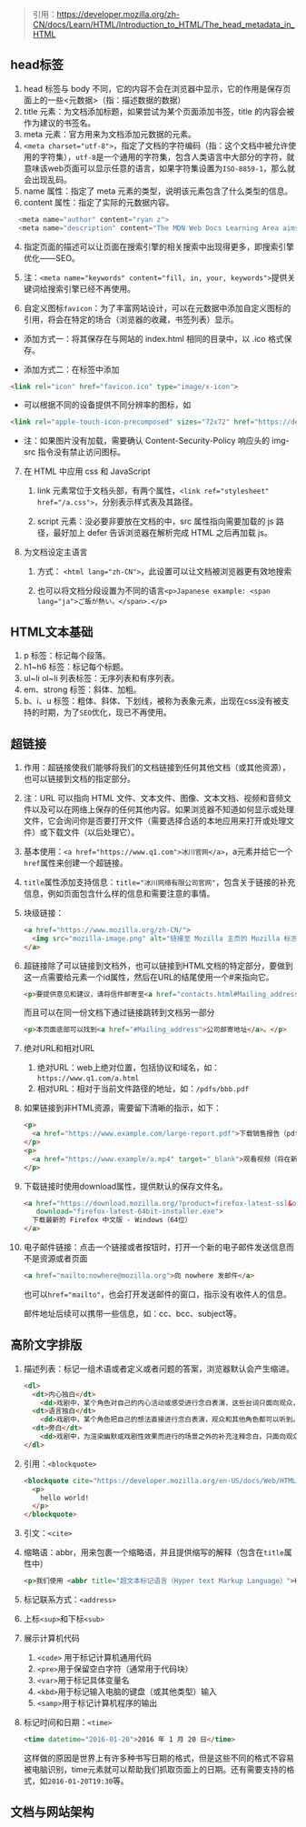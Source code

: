 > 引用：https://developer.mozilla.org/zh-CN/docs/Learn/HTML/Introduction_to_HTML/The_head_metadata_in_HTML



## head标签

1. head 标签与 body 不同，它的内容不会在浏览器中显示，它的作用是保存页面上的一些<元数据>（指：描述数据的数据）
2. title 元素：为文档添加标题，如果尝试为某个页面添加书签，title 的内容会被作为建议的书签名。
3. meta 元素：官方用来为文档添加元数据的元素。
  1. `<meta charset="utf-8">`，指定了文档的字符编码（指：这个文档中被允许使用的字符集），`utf-8`是一个通用的字符集，包含人类语言中大部分的字符，就意味该web页面可以显示任意的语言，如果字符集设置为`ISO-8859-1`，那么就会出现乱码。
  2. name 属性：指定了 meta 元素的类型，说明该元素包含了什么类型的信息。
  3. content 属性：指定了实际的元数据内容。
  ```js
    <meta name="author" content="ryan z">
    <meta name="description" content="The MDN Web Docs Learning Area aims to provide complete beginners">
  ```
  4. 指定页面的描述可以让页面在搜索引擎的相关搜索中出现得更多，即搜索引擎优化——SEO。

  5. 注：`<meta name="keywords" content="fill, in, your, keywords">`提供关键词给搜索引擎已经不再使用。

  6. 自定义图标`favicon`：为了丰富网站设计，可以在元数据中添加自定义图标的引用，将会在特定的场合（浏览器的收藏，书签列表）显示。
   * 添加方式一：将其保存在与网站的 index.html 相同的目录中，以 .ico 格式保存。

   * 添加方式二：在<head>标签中添加

   ```html
   <link rel="icon" href="favicon.ico" type="image/x-icon">
   ```

   * 可以根据不同的设备提供不同分辨率的图标，如

   ```html
   <link rel="apple-touch-icon-precomposed" sizes="72x72" href="https://developer.mozilla.org/static/img/favicon72.png">
   ```

   * 注：如果图片没有加载，需要确认 Content-Security-Policy 响应头的 img-src 指令没有禁止访问图标。

7. 在 HTML 中应用 css 和 JavaScript

   1. link 元素常位于文档头部，有两个属性，`<link ref="stylesheet" href="/a.css">`，分别表示样式表及其路径。

   2. script 元素：没必要非要放在文档的<head>中，src 属性指向需要加载的 js 路径，最好加上 defer 告诉浏览器在解析完成 HTML 之后再加载 js。

8. 为文档设定主语言

   1. 方式： `<html lang="zh-CN">`，此设置可以让文档被浏览器更有效地搜索

   2. 也可以将文档分段设置为不同的语言`<p>Japanese example: <span lang="ja">ご飯が熱い。</span>.</p>`







## HTML文本基础

1. p 标签：标记每个段落。
2. h1~h6 标签：标记每个标题。
3. ul~li ol~li 列表标签：无序列表和有序列表。
4. em、strong  标签：斜体、加粗。
5. b、i、u 标签：粗体、斜体、下划线，被称为表象元素，出现在css没有被支持的时期，为了`SEO`优化，现已不再使用。







## 超链接

1. 作用：超链接使我们能够将我们的文档链接到任何其他文档（或其他资源），也可以链接到文档的指定部分。

2. 注：URL 可以指向 HTML 文件、文本文件、图像、文本文档、视频和音频文件以及可以在网络上保存的任何其他内容。如果浏览器不知道如何显示或处理文件，它会询问你是否要打开文件（需要选择合适的本地应用来打开或处理文件）或下载文件（以后处理它）。

3. 基本使用：`<a href="https://www.q1.com">冰川官网</a>`，a元素并给它一个`href`属性来创建一个超链接。

4. `title`属性添加支持信息：`title="冰川网络有限公司官网"`，包含关于链接的补充信息，例如页面包含什么样的信息和需要注意的事情。

5. 块级链接：

   ```html
   <a href="https://www.mozilla.org/zh-CN/">
     <img src="mozilla-image.png" alt="链接至 Mozilla 主页的 Mozilla 标志">
   </a>
   ```

6. 超链接除了可以链接到文档外，也可以链接到HTML文档的特定部分，要做到这一点需要给元素一个id属性，然后在URL的结尾使用一个#来指向它。

   ```html
   <p>要提供意见和建议，请将信件邮寄至<a href="contacts.html#Mailing_address">我们的地址</a>。</p>
   ```

   而且可以在同一份文档下通过链接跳转到文档另一部分

   ```html
   <p>本页面底部可以找到<a href="#Mailing_address">公司邮寄地址</a>。</p>
   ```

7. 绝对URL和相对URL
   1. 绝对URL：web上绝对位置，包括协议和域名，如：`https://www.q1.com/a.html`
   2. 相对URL：相对于当前文件路径的地址，如：`/pdfs/bbb.pdf`

8. 如果链接到非HTML资源，需要留下清晰的指示，如下：

   ```html
   <p>
     <a href="https://www.example.com/large-report.pdf">下载销售报告（pdf，10MB）</a>
   </p>
   <p>
     <a href="https://www.example/a.mp4" target="_blank">观看视频（将在新标签页中播放，HD画质）</a>
   </p>
   ```

9. 下载链接时使用download属性，提供默认的保存文件名。

   ```html
   <a href="https://download.mozilla.org/?product=firefox-latest-ssl&os=win64&lang=zh-CN"
      download="firefox-latest-64bit-installer.exe">
     下载最新的 Firefox 中文版 - Windows（64位）
   </a>
   ```

10. 电子邮件链接：点击一个链接或者按钮时，打开一个新的电子邮件发送信息而不是资源或者页面

    ```html
    <a href="mailto:nowhere@mozilla.org">向 nowhere 发邮件</a>
    ```

    也可以`href="mailto"`，也会打开发送邮件的窗口，指示没有收件人的信息。

    邮件地址后续可以携带一些信息，如：cc、bcc、subject等。









## 高阶文字排版

1. 描述列表：标记一组术语或者定义或者问题的答案，浏览器默认会产生缩进。

   ```html
   <dl>
     <dt>内心独白</dt>
       <dd>戏剧中，某个角色对自己的内心活动或感受进行念白表演，这些台词只面向观众，而其他角色不会听到。</dd>
     <dt>语言独白</dt>
       <dd>戏剧中，某个角色把自己的想法直接进行念白表演，观众和其他角色都可以听到。</dd>
     <dt>旁白</dt>
       <dd>戏剧中，为渲染幽默或戏剧性效果而进行的场景之外的补充注释念白，只面向观众，内容一般都是角色的感受、想法、以及一些背景信息等。</dd>
   </dl>
   ```

2. 引用：`<blockquote>`

   ```html
   <blockquote cite="https://developer.mozilla.org/en-US/docs/Web/HTML/Element/blockquote">
     <p>
       hello world!
     </p>
   </blockquote>
   
   ```

3. 引文：`<cite>`

4. 缩略语：abbr，用来包裹一个缩略语，并且提供缩写的解释（包含在`title`属性中）

   ```html
   <p>我们使用 <abbr title="超文本标记语言（Hyper text Markup Language）">HTML</abbr> 来组织网页文档。</p>
   ```

5. 标记联系方式：`<address>`
6. 上标`<sup>`和下标`<sub>`
7. 展示计算机代码
   1. `<code>` 用于标记计算机通用代码
   2. `<pre>`用于保留空白字符（通常用于代码块）
   3. `<var>`用于标记具体变量名
   4. `<kbd>`用于标记输入电脑的键盘（或其他类型）输入
   5. `<samp>`用于标记计算机程序的输出

8. 标记时间和日期：`<time>`

   ```html
   <time datetime="2016-01-20">2016 年 1 月 20 日</time>
   ```

   这样做的原因是世界上有许多种书写日期的格式，但是这些不同的格式不容易被电脑识别，time元素就可以帮助我们抓取页面上的日期。还有需要支持的格式，如`2016-01-20T19:30`等。







## 文档与网站架构

